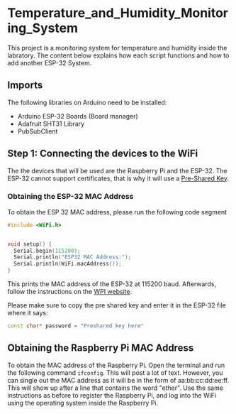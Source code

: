 # Temperature_and_Humidity_Monitoring_System
This project is a monitoring system for temperature and humidity inside the labratory. The content below explains how each script functions and how to add another ESP-32 System.

## Imports
The following libraries on Arduino need to be installed:
+ Arduino ESP-32 Boards (Board manager)
+ Adafruit SHT31 Library
+ PubSubClient

## Step 1: Connecting the devices to the WiFi
The the devices that will be used are the Raspberry Pi and the ESP-32. The ESP-32 cannot support certificates, that is why it will use a [Pre-Shared Key](https://help.wpi.edu/kb?btn=121&text=wpi%20psk&entity=articles&id=688).

### Obtaining the ESP-32 MAC Address
To obtain the ESP 32 MAC address, please run the following code segment
```cpp
#include <WiFi.h>


void setup() {
  Serial.begin(115200);
  Serial.println("ESP32 MAC Address:");
  Serial.println(WiFi.macAddress());
}
```
This prints the MAC address of the ESP-32 at 115200 baud. Afterwards, follow the instructions on the [WPI website](https://help.wpi.edu/kb?btn=121&text=wpi%20psk&entity=articles&id=688).

Please make sure to copy the pre shared key and enter it in the ESP-32 file where it says:
```cpp
const char* password = "Preshared key here"
```

## Obtaining the Raspberry Pi MAC Address
To obtain the MAC address of the Raspberry Pi. Open the terminal and run the following command `ifconfig`. This will post a lot of text. However, you can single out the MAC address as it will be in the form of aa:bb:cc:dd:ee:ff. This will show up after a line that contains the word "ether".
Use the same instructions as before to register the Raspberry Pi, and log into the WiFi using the operating system inside the Raspberry Pi.
